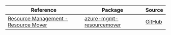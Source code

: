 | Reference | Package | Source |
|---|---|---|
|[Resource Management - Resource Mover](mgmt-resourcemover-readme.md)|[azure-mgmt-resourcemover](https://pypi.org/project/azure-mgmt-resourcemover)|[GitHub](https://github.com/Azure/azure-sdk-for-python/blob/main/)|
